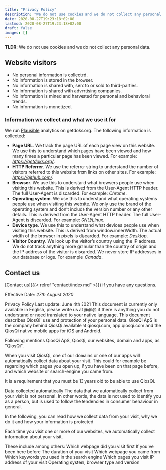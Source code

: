 ```yaml
---
title: "Privacy Policy"
description: "We do not use cookies and we do not collect any personal data."
date: 2020-08-27T19:23:18+02:00
lastmod: 2020-08-27T19:23:18+02:00
draft: false
images: []
---
```


__TLDR__: We do not use cookies and we do not collect any personal data.

## Website visitors

- No personal information is collected.
- No information is stored in the browser.
- No information is shared with, sent to or sold to third-parties.
- No information is shared with advertising companies.
- No information is mined and harvested for personal and behavioral trends.
- No information is monetized.

### Information we collect and what we use it for

We run [Plausible](https://plausible.io/) analytics on getdoks.org. The following information is collected:

- __Page URL__. We track the page URL of each page view on this website. We use this to understand which pages have been viewed and how many times a particular page has been viewed. For example: _https://getdoks.org/_.
- __HTTP Referrer__. We use the referrer string to understand the number of visitors referred to this website from links on other sites. For example: _https://github.com/_.
- __Browser__. We use this to understand what browsers people use when visiting this website. This is derived from the User-Agent HTTP header. The full User-Agent is discarded. For example: _Chrome_.
- __Operating system__. We use this to understand what operating systems people use when visiting this website. We only use the brand of the operating system and don’t include the version number or any other details. This is derived from the User-Agent HTTP header. The full User-Agent is discarded. For example: _GNU/Linux_.
- __Device type__. We use this to understand what devices people use when visiting this website. This is derived from window.innerWidth. The actual width of the browser in pixels is discarded. For example: _Desktop_.
- __Visitor Country__. We look up the visitor’s country using the IP address. We do not track anything more granular than the country of origin and the IP address of the visitor is discarded. We never store IP addresses in our database or logs. For example: _Canada_.

## Contact us

[Contact us]({{< relref "contact/index.md" >}}) if you have any questions.

Effective Date: _27th August 2020_



Privacy Policy
Last update: June 4th 2021
This document is currently only available in English, please write us at @@@ if there is anything you do not understand or need translated to your native language.
This document describes QiosQi' use and protection of your personal data. QiosQi ApS is the company behind QiosQi available at qiosqi.com, app.qiosqi.com and the QiosQi native mobile apps for iOS and Android. 

Following mentions QiosQi ApS, QiosQi, our websites, domain and apps, as "QiosQi".

When you visit QiosQi, one of our domains or one of our apps will automatically collect data about your visit. This could for example be regarding which pages you open up, if you have been on that page before, and which website or search-engine you came from.

It is a requirement that you must be 13 years old to be able to use QiosQi.

Data collected automatically
The data that we automatically collect from your visit is not personal. In other words, the data is not used to identify you as a person, but is used to follow the tendencies in consumer behaviour in general.

In the following, you can read how we collect data from your visit, why we do it and how your information is protected 

Each time you visit one or more of our websites, we automatically collect information about your visit.

These include among others:
Which webpage did you visit first
If you've been here before
The duration of your visit
Which webpage you came from
Which keywords you used in the search engine
Which pages you visit
IP address of your visit
Operating system, browser type and version
